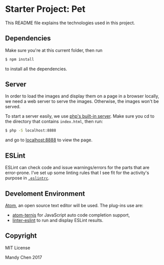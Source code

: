 # Starter Project: Pet

This README file explains the technologies used in this project.

## Dependencies

Make sure you're at this current folder, then run

```bash
$ npm install
```

to install all the dependencies.

## Server

In order to load the images and display them on a page in a browser locally, we need a web server to serve the images. Otherwise, the images won't be served.

To start a server easily, we use [php's built-in server](http://php.net/manual/en/features.commandline.webserver.php). Make sure you cd to the directory that contains `index.html`, then run:

```bash
$ php -S localhost:8888
```

and go to [localhost:8888](localhost:8888) to view the page.

## ESLint

ESLint can check code and issue warnings/errors for the parts that are error-prone. I've set up some linting rules that I see fit for the activity's purpose in [`.eslintrc`](./.eslintrc).

## Develoment Environment

[Atom](https://atom.io/), an open source text editor will be used. The plug-ins use are:

- [atom-ternjs](https://atom.io/packages/atom-ternjs) for JavaScript auto code completion support,
- [linter-eslint](https://atom.io/packages/linter-eslint) to run and display ESLint results.


## Copyright

MIT License

Mandy Chen 2017
